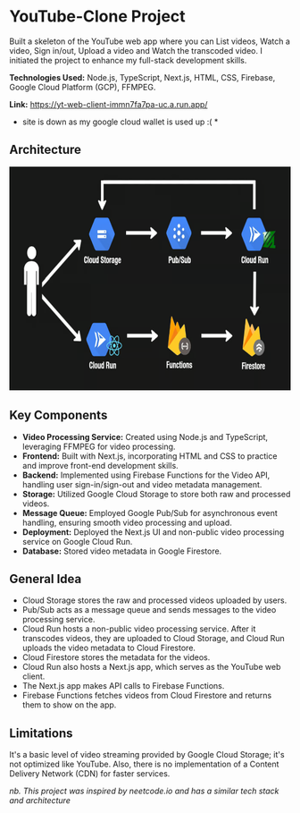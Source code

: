 # YouTube-Clone Project
Built a skeleton of the YouTube web app where you can List videos, Watch a video, Sign in/out, Upload a video and Watch the transcoded video. I initiated the project to enhance my full-stack development skills.

**Technologies Used:** Node.js, TypeScript, Next.js, HTML, CSS, Firebase, Google Cloud Platform (GCP), FFMPEG.

**Link:** https://yt-web-client-immn7fa7pa-uc.a.run.app/

* site is down as my google cloud wallet is used up :( *

## Architecture
<img src="assets/yt-clone-architecture.png" width="650" height="400">

## Key Components
- **Video Processing Service:** Created using Node.js and TypeScript, leveraging FFMPEG for video processing.
- **Frontend:** Built with Next.js, incorporating HTML and CSS to practice and improve front-end development skills.
- **Backend:** Implemented using Firebase Functions for the Video API, handling user sign-in/sign-out and video metadata management.
- **Storage:** Utilized Google Cloud Storage to store both raw and processed videos.
- **Message Queue:** Employed Google Pub/Sub for asynchronous event handling, ensuring smooth video processing and upload.
- **Deployment:** Deployed the Next.js UI and non-public video processing service on Google Cloud Run.
- **Database:** Stored video metadata in Google Firestore.

## General Idea
- Cloud Storage stores the raw and processed videos uploaded by users.
- Pub/Sub acts as a message queue and sends messages to the video processing service.
- Cloud Run hosts a non-public video processing service. After it transcodes videos, they are uploaded to Cloud Storage, and Cloud Run uploads the video metadata to Cloud Firestore.
- Cloud Firestore stores the metadata for the videos.
- Cloud Run also hosts a Next.js app, which serves as the YouTube web client.
- The Next.js app makes API calls to Firebase Functions.
- Firebase Functions fetches videos from Cloud Firestore and returns them to show on the app.

## Limitations
It's a basic level of video streaming provided by Google Cloud Storage; it's not optimized like YouTube. Also, there is no implementation of a Content Delivery Network (CDN) for faster services.

*nb. This project was inspired by neetcode.io and has a similar tech stack and architecture*
